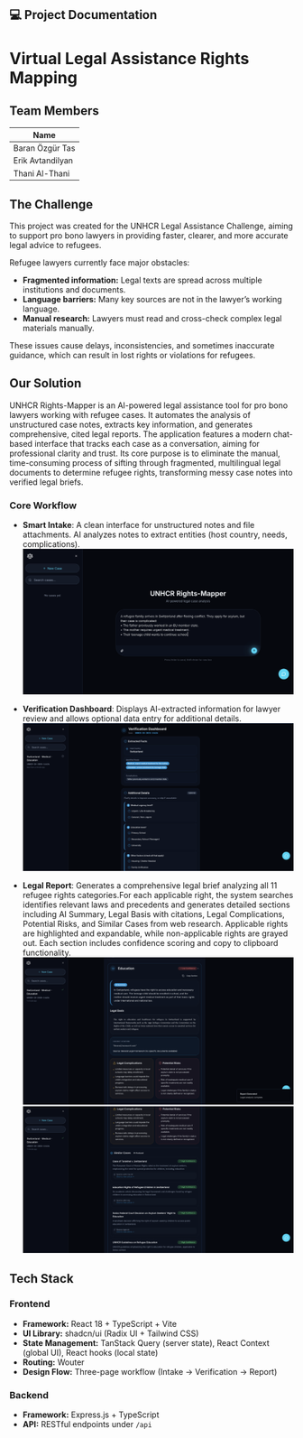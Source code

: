 ## 💻 Project Documentation
# **Virtual Legal Assistance Rights Mapping**

## **Team Members**

| Name             |
|------------------|
| Baran Özgür Tas  |  
| Erik Avtandilyan |  
| Thani Al-Thani   |

## **The Challenge**

This project was created for the UNHCR Legal Assistance Challenge, aiming to support pro bono lawyers in providing faster, clearer, and more accurate legal advice to refugees.

Refugee lawyers currently face major obstacles:

- **Fragmented information:** Legal texts are spread across multiple institutions and documents.  
- **Language barriers:** Many key sources are not in the lawyer’s working language.  
- **Manual research:** Lawyers must read and cross-check complex legal materials manually.  

These issues cause delays, inconsistencies, and sometimes inaccurate guidance, which can result in lost rights or violations for refugees.

## **Our Solution**
UNHCR Rights-Mapper is an AI-powered legal assistance tool for pro bono lawyers working with refugee cases. It automates the analysis of unstructured case notes, extracts key information, and generates comprehensive, cited legal reports. The application features a modern chat-based interface that tracks each case as a conversation, aiming for professional clarity and trust. Its core purpose is to eliminate the manual, time-consuming process of sifting through fragmented, multilingual legal documents to determine refugee rights, transforming messy case notes into verified legal briefs.
### Core Workflow
- **Smart Intake**: A clean interface for unstructured notes and file attachments. AI analyzes notes to extract entities (host country, needs, complications).
  ![Landing Page](Images/Demo1.png)
- **Verification Dashboard**: Displays AI-extracted information for lawyer review and allows optional data entry for additional details.
   ![Verification Dashboard](Images/Demo2.png)

- **Legal Report**: Generates a comprehensive legal brief analyzing all 11 refugee rights categories.For each applicable right, the system searches identifies relevant laws and precedents and generates detailed sections including AI Summary, Legal Basis with citations, Legal Complications, Potential Risks, and Similar Cases from web research. Applicable rights are highlighted and expandable, while non-applicable rights are grayed out. Each section includes confidence scoring and copy to clipboard functionality.
  ![Legal Report Page](Images/Demo3.png)
  ![Legal Report Page](Images/Demo4.png)


## **Tech Stack**

### Frontend
- **Framework:** React 18 + TypeScript + Vite  
- **UI Library:** shadcn/ui (Radix UI + Tailwind CSS)  
- **State Management:** TanStack Query (server state), React Context (global UI), React hooks (local state)  
- **Routing:** Wouter  
- **Design Flow:** Three-page workflow (Intake → Verification → Report)

### Backend
- **Framework:** Express.js + TypeScript  
- **API:** RESTful endpoints under `/api`  


